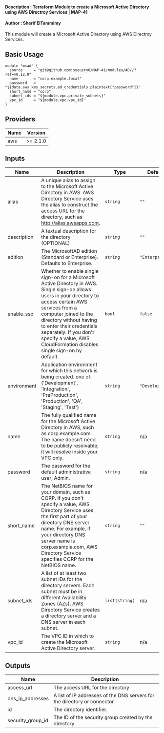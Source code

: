#### Description    : Terraform Module to create a Microsoft Active Directory using AWS Directroy Services | MAP-41
#### Author     : Sherif ElTammimy


This module will create a Microsoft Active Directory using AWS Directroy Services.

## Basic Usage

```
module "msad" {
  source     = "git@github.com:syousry6/MAP-41/modules/AD//?ref=v0.12.0"
  name       = "corp.example.local"
  password   = "${data.aws_kms_secrets.ad_credentials.plaintext["password"]}"
  short_name = "corp"
  subnet_ids = "${module.vpc.private_subnets}"
  vpc_id     = "${module.vpc.vpc_id}"
}
```

## Providers

| Name | Version |
|------|---------|
| aws | >= 2.1.0 |

## Inputs

| Name | Description | Type | Default | Required |
|------|-------------|------|---------|:-----:|
| alias | A unique alias to assign to the Microsoft Active Directory in AWS. AWS Directory Service uses the alias to construct the access URL for the directory, such as http://alias.awsapps.com. | `string` | `""` | no |
| description | A textual description for the directory (OPTIONAL) | `string` | `""` | no |
| edition | The MicrosoftAD edition (Standard or Enterprise). Defaults to Enterprise. | `string` | `"Enterprise"` | no |
| enable\_sso | Whether to enable single sign-on for a Microsoft Active Directory in AWS. Single sign-on allows users in your directory to access certain AWS services from a computer joined to the directory without having to enter their credentials separately. If you don't specify a value, AWS CloudFormation disables single sign-on by default. | `bool` | `false` | no |
| environment | Application environment for which this network is being created. one of: ('Development', 'Integration', 'PreProduction', 'Production', 'QA', 'Staging', 'Test') | `string` | `"Development"` | no |
| name | The fully qualified name for the Microsoft Active Directory in AWS, such as corp.example.com. The name doesn't need to be publicly resolvable; it will resolve inside your VPC only. | `string` | n/a | yes |
| password | The password for the default administrative user, Admin. | `string` | n/a | yes |
| short\_name | The NetBIOS name for your domain, such as CORP. If you don't specify a value, AWS Directory Service uses the first part of your directory DNS server name. For example, if your directory DNS server name is corp.example.com, AWS Directory Service specifies CORP for the NetBIOS name. | `string` | `""` | no |
| subnet\_ids | A list of at least two subnet IDs for the directory servers. Each subnet must be in different Availability Zones (AZs). AWS Directory Service creates a directory server and a DNS server in each subnet. | `list(string)` | n/a | yes |
| vpc\_id | The VPC ID in which to create the Microsoft Active Directory server. | `string` | n/a | yes |

## Outputs

| Name | Description |
|------|-------------|
| access\_url | The access URL for the directory |
| dns\_ip\_addresses | A list of IP addresses of the DNS servers for the directory or connector |
| id | The directory identifier. |
| security\_group\_id | The ID of the security group created by the directory |

